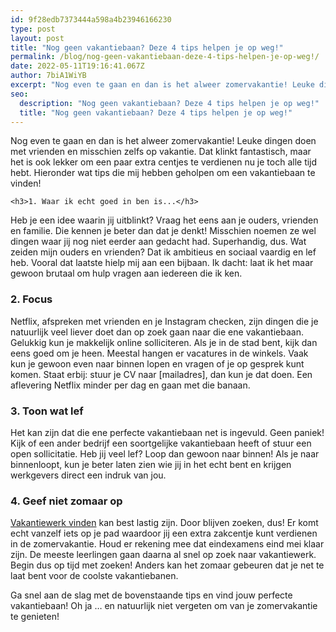 ```yaml
---
id: 9f28edb7373444a598a4b23946166230
type: post
layout: post
title: "Nog geen vakantiebaan? Deze 4 tips helpen je op weg!"
permalink: /blog/nog-geen-vakantiebaan-deze-4-tips-helpen-je-op-weg!/
date: 2022-05-11T19:16:41.067Z
author: 7biA1WiYB
excerpt: "Nog even te gaan en dan is het alweer zomervakantie! Leuke dingen doen met vrienden en misschien zelfs op vakantie. Dat klinkt fantastisch, maar het is ook lekker om een paar extra centjes te verdienen nu je toch alle tijd hebt. Hieronder wat tips die mij hebben geholpen om een vakantiebaan te vinden!  "
seo:
  description: "Nog geen vakantiebaan? Deze 4 tips helpen je op weg!"
  title: "Nog geen vakantiebaan? Deze 4 tips helpen je op weg!"
---
```

Nog even te gaan en dan is het alweer zomervakantie! Leuke dingen doen met vrienden en misschien zelfs op vakantie. Dat klinkt fantastisch, maar het is ook lekker om een paar extra centjes te verdienen nu je toch alle tijd hebt. Hieronder wat tips die mij hebben geholpen om een vakantiebaan te vinden!  

    <h3>1. Waar ik echt goed in ben is...</h3>
<p>Heb je een idee waarin jij uitblinkt? Vraag het eens aan je ouders, vrienden en familie. Die kennen je beter dan dat je denkt! Misschien noemen ze wel dingen waar jij nog niet eerder aan gedacht had. Superhandig, dus. Wat zeiden mijn ouders en vrienden? Dat ik ambitieus en sociaal vaardig en lef heb. Vooral dat laatste hielp mij aan een bijbaan. Ik dacht: laat ik het maar gewoon brutaal om hulp vragen aan iedereen die ik ken.</p>
<h3>2. Focus</h3>
<p>Netflix, afspreken met vrienden en je Instagram checken, zijn dingen die je natuurlijk veel liever doet dan op zoek gaan naar die ene vakantiebaan. Gelukkig kun je makkelijk online solliciteren. Als je in de stad bent, kijk dan eens goed om je heen. Meestal hangen er vacatures in de winkels. Vaak kun je gewoon even naar binnen lopen en vragen of je op gesprek kunt komen. Staat erbij: stuur je CV naar [mailadres], dan kun je dat doen. Een aflevering Netflix minder per dag en gaan met die banaan.</p>
<h3>3. Toon wat lef</h3>
<p>Het kan zijn dat die ene perfecte vakantiebaan net is ingevuld. Geen paniek! Kijk of een ander bedrijf een soortgelijke vakantiebaan heeft of stuur een open sollicitatie. Heb jij veel lef? Loop dan gewoon naar binnen! Als je naar binnenloopt, kun je beter laten zien wie jij in het echt bent en krijgen werkgevers direct een indruk van jou.</p>
<h3>4. Geef niet zomaar op</h3>
<p><a href="https://www.youngcapital.nl/vakantiewerk" target="_blank">Vakantiewerk vinden</a> kan best lastig zijn. Door blijven zoeken, dus! Er komt echt vanzelf iets op je pad waardoor jij een extra zakcentje kunt verdienen in de zomervakantie. Houd er rekening mee dat eindexamens eind mei klaar zijn. De meeste leerlingen gaan daarna al snel op zoek naar vakantiewerk. Begin dus op tijd met zoeken! Anders kan het zomaar gebeuren dat je net te laat bent voor de coolste vakantiebanen.</p>
<p>Ga snel aan de slag met de bovenstaande tips en vind jouw perfecte vakantiebaan! Oh ja … en natuurlijk niet vergeten om van je zomervakantie te genieten!</p>  
